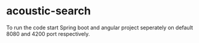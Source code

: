 # acoustic-search

To run the code start Spring boot and angular project seperately on default 8080 and 4200 port respectively.
